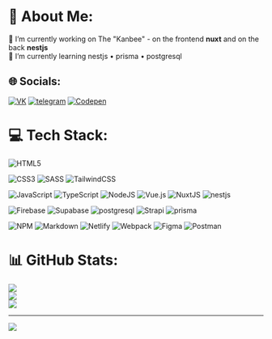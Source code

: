# 💫 About Me:
🔭 I’m currently working on The "Kanbee"  - on the frontend **nuxt** and on the back **nestjs**<br>🌱 I’m currently learning nestjs • prisma • postgresql


## 🌐 Socials:
[![VK](https://img.shields.io/badge/VK-4C75A3?style=for-the-badge&logo=vk&logoColor=white)](https://vk.com/milleyz) 
[![telegram](https://img.shields.io/badge/telegram-0088cc?style=for-the-badge&logo=telegram&logoColor=white)](https://telegram.me/milleyz) 
[![Codepen](https://img.shields.io/badge/Codepen-000000?style=for-the-badge&logo=codepen&logoColor=white)](https://codepen.io/milley69) 
 
# 💻 Tech Stack:
![HTML5](https://img.shields.io/badge/html5-%23E34F26.svg?style=for-the-badge&logo=html5&logoColor=white)

![CSS3](https://img.shields.io/badge/css3-%231572B6.svg?style=for-the-badge&logo=css3&logoColor=white)
![SASS](https://img.shields.io/badge/SASS-hotpink.svg?style=for-the-badge&logo=SASS&logoColor=white)
![TailwindCSS](https://img.shields.io/badge/tailwindcss-%2338B2AC.svg?style=for-the-badge&logo=tailwind-css&logoColor=white)


![JavaScript](https://img.shields.io/badge/javascript-%23323330.svg?style=for-the-badge&logo=javascript&logoColor=%23F7DF1E)
![TypeScript](https://img.shields.io/badge/typescript-%23007ACC.svg?style=for-the-badge&logo=typescript&logoColor=white)
![NodeJS](https://img.shields.io/badge/node.js-6DA55F?style=for-the-badge&logo=node.js&logoColor=white)
![Vue.js](https://img.shields.io/badge/vuejs-%2335495e.svg?style=for-the-badge&logo=vuedotjs&logoColor=%234FC08D)
![NuxtJS](https://img.shields.io/badge/Nuxt-black?style=for-the-badge&logo=nuxt.js&logoColor=white)
![nestjs](https://img.shields.io/badge/nestjs-black?style=for-the-badge&logo=nestjs&logoColor=red)

![Firebase](https://img.shields.io/badge/firebase-%23039BE5.svg?style=for-the-badge&logo=firebase)
![Supabase](https://img.shields.io/badge/Supabase-3ECF8E?style=for-the-badge&logo=supabase&logoColor=white)
![postgresql](https://img.shields.io/badge/postgresql-%232E7EEA?style=for-the-badge&logo=postgresql&logoColor=white)
![Strapi](https://img.shields.io/badge/strapi-%232E7EEA.svg?style=for-the-badge&logo=strapi&logoColor=white)
![prisma](https://img.shields.io/badge/prisma-2d3748?style=for-the-badge&logo=prisma&logoColor=white)

![NPM](https://img.shields.io/badge/NPM-%23000000.svg?style=for-the-badge&logo=npm&logoColor=white)
![Markdown](https://img.shields.io/badge/markdown-%23000000.svg?style=for-the-badge&logo=markdown&logoColor=white)
![Netlify](https://img.shields.io/badge/netlify-%23000000.svg?style=for-the-badge&logo=netlify&logoColor=#00C7B7)
![Webpack](https://img.shields.io/badge/webpack-%238DD6F9.svg?style=for-the-badge&logo=webpack&logoColor=black)
![Figma](https://img.shields.io/badge/figma-%23F24E1E.svg?style=for-the-badge&logo=figma&logoColor=white)
![Postman](https://img.shields.io/badge/Postman-FF6C37?style=for-the-badge&logo=postman&logoColor=white)

# 📊 GitHub Stats:
![](https://github-readme-stats.vercel.app/api?username=milley69&theme=dracula&hide_border=false&include_all_commits=false&count_private=false)<br/>
![](https://github-readme-streak-stats.herokuapp.com/?user=milley69&theme=dracula&hide_border=false)<br/>
![](https://github-readme-stats.vercel.app/api/top-langs/?username=milley69&theme=dracula&hide_border=false&include_all_commits=false&count_private=false&layout=compact)


---
[![](https://visitcount.itsvg.in/api?id=milley69&icon=4&color=6)](https://visitcount.itsvg.in)

<!-- Proudly created with GPRM ( https://gprm.itsvg.in ) -->
